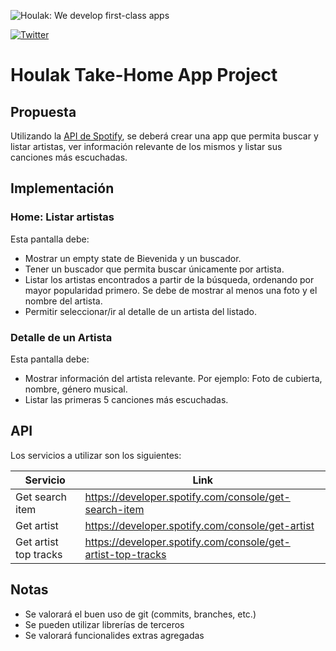 ![Houlak: We develop first-class apps](https://houlak.com/assets/images/logos/hk-logo-color.svg)

[![Twitter](https://img.shields.io/badge/twitter-@houlakdev-blue.svg?style=flat-square)](https://twitter.com/houlakdev)

# Houlak Take-Home App Project

## Propuesta

Utilizando la [API de Spotify](https://developer.spotify.com/documentation/web-api/), se deberá crear una app que permita buscar y listar artistas, ver información relevante de los mismos y listar sus canciones más escuchadas. 

## Implementación
### Home: Listar artistas
Esta pantalla debe:
 - Mostrar un empty state de Bievenida y un buscador.
 - Tener un buscador que permita buscar únicamente por artista.
 - Listar los artistas encontrados a partir de la búsqueda, ordenando por mayor popularidad primero. Se debe de mostrar al menos una foto y el nombre del artista.
 - Permitir seleccionar/ir al detalle de un artista del listado.

### Detalle de un Artista
Esta pantalla debe:
- Mostrar información del artista relevante. Por ejemplo: Foto de cubierta, nombre, género musical.
- Listar las primeras 5 canciones más escuchadas.

## API
Los servicios a utilizar son los siguientes:

| Servicio | Link |
| ------ | ------ |
| Get search item | https://developer.spotify.com/console/get-search-item |
| Get artist | https://developer.spotify.com/console/get-artist|
| Get artist top tracks | https://developer.spotify.com/console/get-artist-top-tracks |

## Notas
- Se valorará el buen uso de git (commits, branches, etc.)
- Se pueden utilizar librerías de terceros
- Se valorará funcionalides extras agregadas
